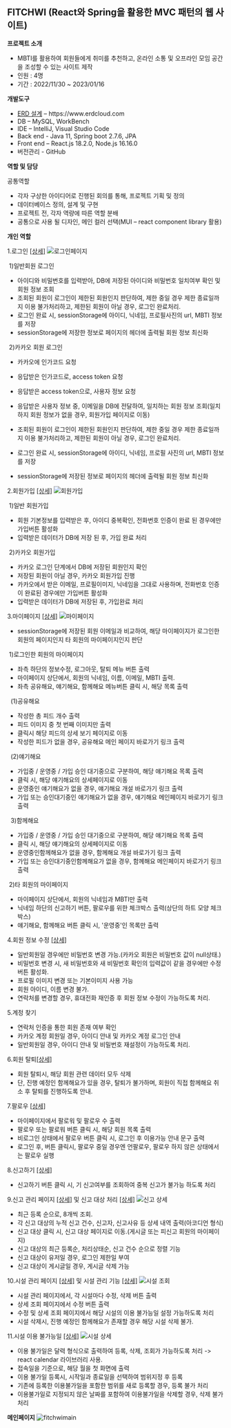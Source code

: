 ## FITCHWI (React와 Spring을 활용한 MVC 패턴의 웹 사이트)


**프로젝트 소개**

+ MBTI를 활용하여 회원들에게 취미를 추천하고, 온라인 소통 및 오프라인 모임 공간을 조성할 수 있는 사이트 제작
+ 인원 : 4명
+ 기간 : 2022/11/30 ~ 2023/01/16




**개발도구**
+ [ERD 설계](https://blog.naver.com/heavenly627/222955154321) – https://<h>www<h>.erdcloud.com
+ DB – MySQL, WorkBench
+ IDE – IntelliJ, Visual Studio Code
+ Back end - Java 11, Spring boot 2.7.6, JPA
+ Front end – React.js 18.2.0, Node.js 16.16.0
+ 버전관리 - GitHub




**역할 및 담당**



공통역할 
+ 각자 구상한 아이디어로 진행된 회의를 통해, 프로젝트 기획 및 정의
+ 데이터베이스 정의, 설계 및 구현
+ 프로젝트 전, 각자 역량에 따른 역할 분배
+ 공통으로 사용 될 디자인, 메인 컬러 선택(MUI – react component library 활용)



**개인 역할**

1.로그인 [[상세]](https://blog.naver.com/heavenly627/222957166997)
![로그인페이지](https://github.com/suyeop627/fitchwi_icia_finalproject/assets/112303446/0c14913f-7453-487a-a851-c46bb7a842cc)

&nbsp;1)일반회원 로그인 
- 아이디와 비밀번호를 입력받아, DB에 저장된 아이디와 비밀번호 일치여부 확인 및 회원 정보 조회
- 조회된 회원이 로그인이 제한된 회원인지 판단하여, 제한 중일 경우 제한 종료일까지 이용 불가처리하고, 제한된 회원이 아닐 경우, 로그인 완료처리.
- 로그인 완료 시, sessionStorage에 아이디, 닉네임, 프로필사진의 url, MBTI 정보를 저장
- sessionStorage에 저장한 정보로 페이지의 헤더에 출력될 회원 정보 최신화

&nbsp;2)카카오 회원 로그인
- 카카오에 인가코드 요청
- 응답받은 인가코드로, access token 요청
- 응답받은 access token으로, 사용자 정보 요청
- 응답받은 사용자 정보 중, 이메일을 DB에 전달하여, 일치하는 회원 정보 조회(일치하지 회원 정보가 없을 경우, 회원가입 페이지로 이동)
- 조회된 회원이 로그인이 제한된 회원인지 판단하여, 제한 중일 경우 제한 종료일까지 이용 불가처리하고, 제한된 회원이 아닐 경우, 로그인 완료처리.

- 로그인 완료 시, sessionStorage에 아이디, 닉네임, 프로필 사진의 url, MBTI 정보를 저장
- sessionStorage에 저장된 정보로 페이지의 헤더에 출력될 회원 정보 최신화

2.회원가입 [[상세]](https://blog.naver.com/heavenly627/222959566287)
![회원가입](https://github.com/suyeop627/fitchwi_icia_finalproject/assets/112303446/bac904ce-97ec-4161-9e9d-3d8a767444dc)

&nbsp;1)일반 회원가입

- 회원 기본정보를 입력받은 후, 아이디 중복확인, 전화번호 인증이 완료 된 경우에만 가입버튼 활성화
- 입력받은 데이터가 DB에 저장 된 후, 가입 완료 처리

&nbsp;2)카카오 회원가입
- 카카오 로그인 단계에서 DB에 저장된 회원인지 확인
- 저장된 회원이 아닐 경우, 카카오 회원가입 진행
- 카카오에서 받은 이메일, 프로필이미지, 닉네임을 그대로 사용하며, 전화번호 인증이 완료된 경우에만 가입버튼 활성화
- 입력받은 데이터가 DB에 저장된 후, 가입완료 처리

3.마이페이지 [[상세]](https://blog.naver.com/heavenly627/222963684920)
![마이페이지](https://github.com/suyeop627/fitchwi_icia_finalproject/assets/112303446/1502ddc5-60e1-453b-8e8a-a344f98f8877)

- sessionStorage에 저장된 회원 이메일과 비교하여, 해당 마이페이지가 로그인한 회원의 페이지인지 타 회원의 마이페이지인지 판단

&nbsp;1)로그인한 회원의 마이페이지 
- 좌측 하단의 정보수정, 로그아웃, 탈퇴 메뉴 버튼 출력
- 마이페이지 상단에서, 회원의 닉네임, 이름, 이메일, MBTI 출력.
- 좌측 공유해요, 얘기해요, 함께해요 메뉴버튼 클릭 시, 해당 목록 출력

&nbsp;&nbsp;(1)공유해요 
- 작성한 총 피드 개수 출력
- 피드 이미지 중 첫 번째 이미지만 출력
- 클릭시 해당 피드의 상세 보기 페이지로 이동
- 작성한 피드가 없을 경우, 공유해요 메인 페이지 바로가기 링크 출력

&nbsp;&nbsp;(2)얘기해요 
- 가입중 / 운영중 / 가입 승인 대기중으로 구분하여, 해당 얘기해요 목록 출력
- 클릭 시, 해당 얘기해요의 상세페이지로 이동
- 운영중인 얘기해요가 없을 경우, 얘기해요 개설 바로가기 링크 출력
- 가입 또는 승인대기중인 얘기해요가 없을 경우, 얘기해요 메인페이지 바로가기 링크 출력

&nbsp;&nbsp;3)함께해요
- 가입중 / 운영중 / 가입 승인 대기중으로 구분하여, 해당 얘기해요 목록 출력
- 클릭 시, 해당 얘기해요의 상세페이지로 이동
- 운영중인함께해요가 없을 경우, 함께해요 개설 바로가기 링크 출력
- 가입 또는 승인대기중인함께해요가 없을 경우, 함께해요 메인페이지 바로가기 링크 출력

&nbsp;2)타 회원의 마이페이지
- 마이페이지 상단에서, 회원의 닉네임과 MBTI만 출력
- 닉네임 하단의 신고하기 버튼, 팔로우를 위한 체크박스 출력(상단의 하트 모양 체크박스)
- 얘기해요, 함께해요 버튼 클릭 시, '운영중'인 목록만 출력

4.회원 정보 수정 [[상세]](https://blog.naver.com/heavenly627/222960583749)

- 일반회원일 경우에만 비밀번호 변경 가능.(카카오 회원은 비밀번호 값이 null상태.)
- 비밀번호 변경 시, 새 비밀번호와 새 비밀번호 확인의 입력값이 같을 경우에만 수정 버튼 활성화.
- 프로필 이미지 변경 또는 기본이미지 사용 가능
- 회원 아이디, 이름 변경 불가.
- 연락처를 변경할 경우, 휴대전화 재인증 후 회원 정보 수정이 가능하도록 처리.

5.계정 찾기
- 연락처 인증을 통한 회원 존재 여부 확인
- 카카오 계정 회원일 경우, 아이디 안내 및 카카오 계정 로그인 안내
- 일반회원일 경우, 아이디 안내 및 비밀번호 재설정이 가능하도록 처리.

6.회원 탈퇴[[상세]](https://blog.naver.com/heavenly627/222962829959)

- 회원 탈퇴시, 해당 회원 관련 데이터 모두 삭제
- 단, 진행 예정인 함께해요가 있을 경우, 탈퇴가 불가하며, 회원이 직접 함께해요 취소 후 탈퇴를 진행하도록 안내.

7.팔로우 [[상세]](https://blog.naver.com/heavenly627/222964794692)

- 마이페이지에서 팔로워 및 팔로우 수 출력
- 팔로우 또는 팔로워 버튼 클릭 시, 해당 회원 목록 출력
- 비로그인 상태에서 팔로우 버튼 클릭 시, 로그인 후 이용가능 안내 문구 출력
- 로그인 후, 버튼 클릭시, 팔로우 중일 경우엔 언팔로우, 팔로우 하지 않은 상태에서는 팔로우 실행

8.신고하기 [[상세]](https://blog.naver.com/heavenly627/222966821219)

- 신고하기 버튼 클릭 시, 기 신고여부를 조회하여 중복 신고가 불가능 하도록 처리

9.신고 관리 페이지 [[상세]](https://blog.naver.com/heavenly627/222976898089) 및 신고 대상 처리 [[상세]](https://blog.naver.com/heavenly627/222979254635)
![신고 상세](https://github.com/suyeop627/fitchwi_icia_finalproject/assets/112303446/69878787-3d96-4bd0-8b3f-5dab3599e74f)

- 최근 등록 순으로, 8개씩 조회. 
- 각 신고 대상의 누적 신고 건수, 신고자, 신고사유 등 상세 내역 출력(아코디언 형식)
- 신고 대상 클릭 시, 신고 대상 페이지로 이동.(게시글 또는 피신고 회원의 마이페이지)
- 신고 대상의 최근 등록순, 처리상태순, 신고 건수 순으로 정렬 기능
- 신고 대상이 유저일 경우, 로그인 제한일 부여
- 신고 대상이 게시글일 경우, 게시글 삭제 가능

10.시설 관리 페이지 [[상세]](https://blog.naver.com/heavenly627/222972903915) 및 시설 관리 기능 [[상세]](https://blog.naver.com/heavenly627/222973389583)
![시설 조회](https://github.com/suyeop627/fitchwi_icia_finalproject/assets/112303446/4facfc39-f34c-43f4-ba22-6ec0e8cf43f6)

- 시설 관리 페이지에서, 각 시설마다 수정, 삭제 버튼 출력 
- 상세 조회 페이지에서 수정 버튼 출력
- 수정 및 상세 조회 페이지에서 해당 시설의 이용 불가능일 설정 가능하도록 처리
- 시설 삭제시, 진행 예정인 함께해요가 존재할 경우 해당 시설 삭제 불가. 

11.시설 이용 불가능일 [[상세]](https://blog.naver.com/heavenly627/222975614917)
![시설 상세](https://github.com/suyeop627/fitchwi_icia_finalproject/assets/112303446/d18ea84a-cbbb-450b-b7bf-598b4d06570d)

- 이용 불가일은 달력 형식으로 출력하여 등록, 삭제, 조회가 가능하도록 처리 -> react calendar 라이브러리 사용.
- 접속일을 기준으로, 해당 월을 첫 화면에 출력
- 이용 불가일 등록시, 시작일과 종료일을 선택하여 범위지정 후 등록
- 기존에 등록한 이용불가일을 포함한 범위를 새로 등록할 경우, 등록 불가 처리
- 이용불가일로 지정되지 않은 날짜를 포함하여 이용불가일을 삭제할 경우, 삭제 불가 처리



**메인페이지**
![fitchwimain](https://user-images.githubusercontent.com/112303446/223621009-4e62deac-af73-4c46-a602-0678e329b621.png)

